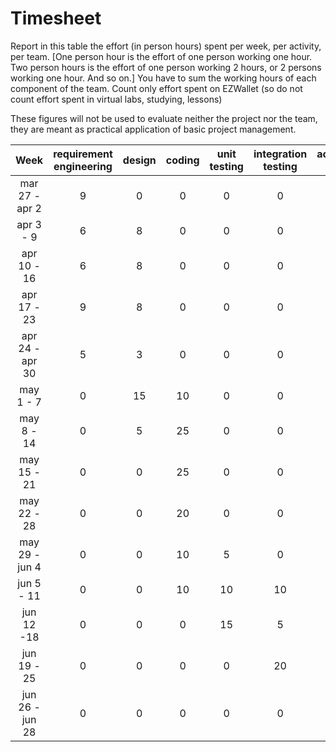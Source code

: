 # Timesheet

Report in this table the effort (in person hours) spent per week, per activity, per team. 
[One person hour is the effort of one person working one hour.
Two person hours is the effort of one person working 2 hours, or 2 persons working one hour. And so on.]
You have to sum the working hours of each component of the team.
Count only effort spent on EZWallet (so do not count effort spent in virtual labs, studying, lessons)

These figures will not be used to evaluate neither the project nor the team, they are meant as practical application of basic project management.

|      Week       | requirement engineering | design | coding | unit testing | integration testing | acceptance testing | management | git maven |
|:---------------:|:-----------------------:|:------:|:------:|:------------:|:-------------------:|:------------------:|:----------:|:---------:|
| mar 27 - apr 2  |            9            |   0    |   0    |      0       |          0          |         0          |     0      |     0     |
|    apr 3 - 9    |            6            |   8    |   0    |      0       |          0          |         0          |     0      |     0     |
|   apr 10 - 16   |            6            |   8    |   0    |      0       |          0          |         0          |     0      |     0     | 
|   apr 17 - 23   |            9            |   8    |   0    |      0       |          0          |         0          |     0      |     0     | 
| apr 24 - apr 30 |            5            |   3    |   0    |      0       |          0          |         0          |     0      |     0     | 
|    may 1 - 7    |            0            |   15   |   10   |      0       |          0          |         0          |     0      |     0     | 
|   may 8 - 14    |            0            |   5    |   25   |      0       |          0          |         0          |     0      |     0     | 
|   may 15 - 21   |            0            |   0    |   25   |      0       |          0          |         0          |     0      |     0     | 
|   may 22 - 28   |            0            |   0    |   20   |      0       |          0          |         0          |     0      |     0     | 
| may 29 - jun 4  |            0            |   0    |   10   |      5       |          0          |         0          |     0      |     0     | 
|   jun 5 - 11    |            0            |   0    |   10   |      10      |         10          |         0          |     0      |     0     | 
|   jun 12 -18    |            0            |   0    |   0    |      15      |          5          |         0          |     5      |     0     | 
|   jun 19 - 25   |            0            |   0    |   0    |      0       |         20          |         5          |     5      |     0     | 
| jun 26 - jun 28 |            0            |   0    |   0    |      0       |          0          |         5          |     0      |     0     | 
